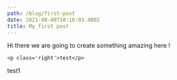 ```yaml
---
path: /blog/first-post
date: 2021-08-08T18:16:03.480Z
title: My first post
---
```

Hi there we are going to create something amazing here ! 

`<p class='right'>test</p>`

test1
